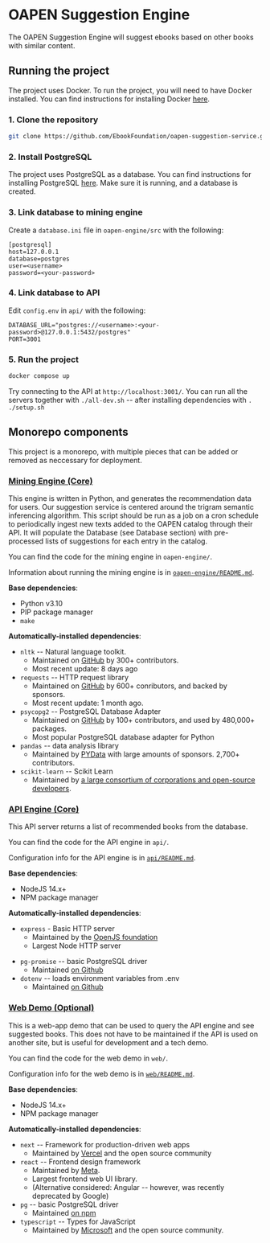 # OAPEN Suggestion Engine

The OAPEN Suggestion Engine will suggest ebooks based on other books with similar content.

## Running the project

The project uses Docker. To run the project, you will need to have Docker installed. You can find instructions for installing Docker [here](https://docs.docker.com/get-docker/).

### 1. Clone the repository

```bash
git clone https://github.com/EbookFoundation/oapen-suggestion-service.git
```

### 2. Install PostgreSQL

The project uses PostgreSQL as a database. You can find instructions for installing PostgreSQL [here](https://www.postgresql.org/download/). 
Make sure it is running, and a database is created.

### 3. Link database to mining engine

Create a `database.ini` file in `oapen-engine/src` with the following:

```
[postgresql]
host=127.0.0.1
database=postgres
user=<username>
password=<your-password>
```

### 4. Link database to API

Edit `config.env` in `api/` with the following:

```
DATABASE_URL="postgres://<username>:<your-password>@127.0.0.1:5432/postgres"
PORT=3001
```

### 5. Run the project

```bash
docker compose up
```

Try connecting to the API at `http://localhost:3001/`.
You can run all the servers together with `./all-dev.sh` -- after installing dependencies with `. ./setup.sh`

## Monorepo components

This project is a monorepo, with multiple pieces that can be added or removed as neccessary for deployment.

### [Mining Engine (Core)](/oapen-engine)

This engine is written in Python, and generates the recommendation data for users. 
Our suggestion service is centered around the trigram semantic inferencing algorithm. This script should be run as a job on a cron schedule to periodically ingest new texts added to the OAPEN catalog through their API. It will populate the Database (see Database section) with pre-processed lists of suggestions for each entry in the catalog.

You can find the code for the mining engine in `oapen-engine/`.

Information about running the mining engine is in [`oapen-engine/README.md`](oapen-engine/README.md).

**Base dependencies**:
* Python v3.10
* PIP package manager
* `make`

**Automatically-installed dependencies**:
* `nltk` -- Natural language toolkit.
    * Maintained on [GitHub](https://github.com/nltk/nltk) by 300+ contributors. 
    * Most recent update: 8 days ago 
* `requests` -- HTTP request library
    * Maintained on [GitHub](https://github.com/psf/requests) by 600+ conributors, and backed by sponsors.
    * Most recent update: 1 month ago.
* `psycopg2` -- PostgreSQL Database Adapter
    * Maintained on [GitHub](https://github.com/psycopg/psycopg2) by 100+ contributors, and used by 480,000+ packages.
    * Most popular PostgreSQL database adapter for Python
* `pandas` -- data analysis library
    * Maintained by [PYData](https://pandas.pydata.org/) with large amounts of sponsors. 2,700+ contributors.
* `scikit-learn` -- Scikit Learn
    * Maintained by [a large consortium of corporations and open-source developers](https://scikit-learn.org/stable/).


### [API Engine (Core)](/api)

This API server returns a list of recommended books from the database.

You can find the code for the API engine in `api/`.

Configuration info for the API engine is in [`api/README.md`](api/README.md).

**Base dependencies**:
* NodeJS 14.x+
* NPM package manager

**Automatically-installed dependencies**:
* `express` - Basic HTTP server
    * Maintained by the [OpenJS foundation](https://expressjs.com/)
    * Largest Node HTTP server
- `pg-promise` -- basic PostgreSQL driver
  - Maintained [on Github](https://github.com/vitaly-t/pg-promise)
- `dotenv` -- loads environment variables from .env
  - Maintained [on Github](https://github.com/motdotla/dotenv)


### [Web Demo (Optional)](/web)

This is a web-app demo that can be used to query the API engine and see suggested books. This does not have to be maintained if the API is used on another site, but is useful for development and a tech demo.

You can find the code for the web demo in `web/`.

Configuration info for the web demo is in [`web/README.md`](web/README.md).

**Base dependencies**:
* NodeJS 14.x+
* NPM package manager

**Automatically-installed dependencies**:
* `next` -- Framework for production-driven web apps
    * Maintained by [Vercel](https://vercel.com) and the open source community
* `react` -- Frontend design framework
    * Maintained by [Meta](https://reactjs.org). 
    * Largest frontend web UI library.
    * (Alternative considered: Angular -- however, was recently deprecated by Google)
* `pg` -- basic PostgreSQL driver
    * Maintained [on npm](https://www.npmjs.com/package/pg)
* `typescript` -- Types for JavaScript
    * Maintained by [Microsoft](https://www.typescriptlang.org/) and the open source community.